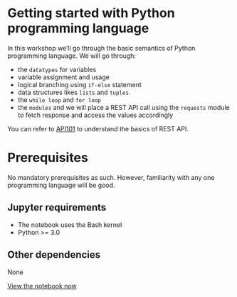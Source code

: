 # Getting started with Python programming language

In this workshop we’ll go through the basic semantics of Python programming language. We will go through:
- the `datatypes` for variables
- variable assignment and usage
- logical branching using `if-else` statement
- data structures likes `lists` and `tuples`
- the `while loop` and `for loop`
- the `modules` and we will place a REST API call using the `requests` module to fetch response and access the values accordingly

You can refer to [API101](../API101/README.md) to understand the basics of REST API.

# Prerequisites

No mandatory prerequisites as such. However, familiarity with any one programming language will be good.

## Jupyter requirements

- The notebook uses the Bash kernel
- Python >= 3.0

## Other dependencies

None

[View the notebook now](./introduction-to-python.ipynb)
